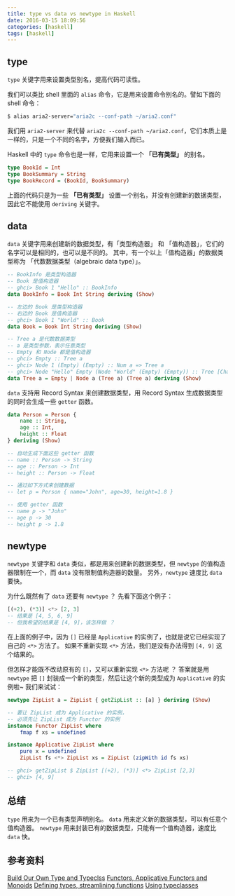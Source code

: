 ```yaml
---
title: type vs data vs newtype in Haskell
date: 2016-03-15 18:09:56
categories: [haskell]
tags: [haskell]
---
```


## type

`type` 关键字用来设置类型别名，提高代码可读性。

我们可以类比 shell 里面的 `alias` 命令，它是用来设置命令别名的。譬如下面的 shell 命令：

```bash
$ alias aria2-server="aria2c --conf-path ~/aria2.conf"
```

我们用 `aria2-server` 来代替 `aria2c --conf-path ~/aria2.conf`，它们本质上是一样的，只是一个不同的名字，方便我们输入而已。

Haskell 中的 `type` 命令也是一样，它用来设置一个 **「已有类型」** 的别名。

```hs
type BookId = Int
type BookSummary = String
type BookRecord = (BookId, BookSummary)
```

上面的代码只是为一些 **「已有类型」** 设置一个别名，并没有创建新的数据类型，因此它不能使用 `deriving` 关键字。

## data

`data` 关键字用来创建新的数据类型，有「类型构造器」 和 「值构造器」，它们的名字可以是相同的，也可以是不同的。
其中，有一个以上「值构造器」的数据类型称为 「代数数据类型（algebraic data type）」。

```hs
-- BookInfo 是类型构造器
-- Book 是值构造器
-- ghci> Book 1 "Hello" :: BookInfo
data BookInfo = Book Int String deriving (Show)

-- 左边的 Book 是类型构造器
-- 右边的 Book 是值构造器
-- ghci> Book 1 "World" :: Book
data Book = Book Int String deriving (Show)

-- Tree a 是代数数据类型
-- a 是类型参数，表示任意类型
-- Empty 和 Node 都是值构造器
-- ghci> Empty :: Tree a
-- ghci> Node 1 (Empty) (Empty) :: Num a => Tree a
-- ghci> Node "Hello" Empty (Node "World" (Empty) (Empty)) :: Tree [Char]
data Tree a = Empty | Node a (Tree a) (Tree a) deriving (Show)
```

`data` 支持用 Record Syntax 来创建数据类型，用 Record Syntax 生成数据类型的同时会生成一些 `getter` 函数。

```hs
data Person = Person {
    name :: String,
    age :: Int,
    height :: Float
} deriving (Show)

-- 自动生成下面这些 getter 函数
-- name :: Person -> String
-- age :: Person -> Int
-- height :: Person -> Float

-- 通过如下方式来创建数据
-- let p = Person { name="John", age=30, height=1.8 }

-- 使用 getter 函数
-- name p -> "John"
-- age p -> 30
-- height p -> 1.8
```

## newtype

`newtype` 关键字和 `data` 类似，都是用来创建新的数据类型，但 `newtype` 的值构造器限制在一个，而 `data` 没有限制值构造器的数量。
另外，`newtype` 速度比 `data` 要快。

为什么既然有了 `data` 还要有 `newtype` ？ 先看下面这个例子：

```hs
[(+2), (*3)] <*> [2, 3]
-- 结果是 [4, 5, 6, 9]
-- 但我希望的结果是 [4, 9]，该怎样做 ？
```

在上面的例子中，因为 `[]` 已经是 `Applicative` 的实例了，也就是说它已经实现了自己的 `<*>` 方法了。
如果不重新实现 `<*>` 方法，我们是没有办法得到 `[4, 9]` 这个结果的。

但怎样才能既不改动原有的 `[]`，又可以重新实现 `<*>` 方法呢 ？
答案就是用 `newtype` 把 `[]` 封装成一个新的类型，然后让这个新的类型成为 `Applicative` 的实例啦~
我们来试试：

```hs
newtype ZipList a = ZipList { getZipList :: [a] } deriving (Show)

-- 要让 ZipList 成为 Applicative 的实例，
-- 必须先让 ZipList 成为 Functor 的实例
instance Functor ZipList where
    fmap f xs = undefined

instance Applicative ZipList where
    pure x = undefined
    ZipList fs <*> ZipList xs = ZipList (zipWith id fs xs)

-- ghci> getZipList $ ZipList [(+2), (*3)] <*> ZipList [2,3]
-- ghci> [4, 9]
```

## 总结

`type` 用来为一个已有类型声明别名。
`data` 用来定义新的数据类型，可以有任意个值构造器。
`newtype` 用来封装已有的数据类型，只能有一个值构造器，速度比 `data` 快。


## 参考资料

[Build Our Own Type and Typeclss](http://learnyoua.haskell.sg/content/zh-cn/ch08/build-our-own-type-and-typeclass.html)
[Functors, Applicative Functors and Monoids](http://learnyouahaskell.com/functors-applicative-functors-and-monoids)
[Defining types, streamlining functions](http://cnhaskell.com/chp/3.html)
[Using typeclasses](http://cnhaskell.com/chp/6.html)
